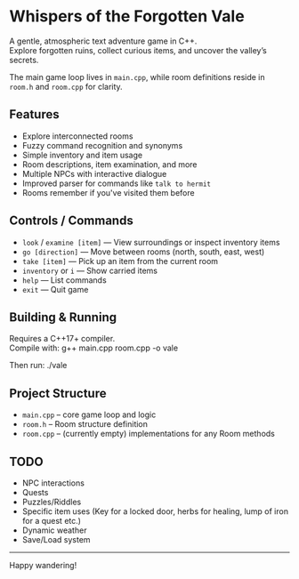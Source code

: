 # Whispers of the Forgotten Vale

A gentle, atmospheric text adventure game in C++.  
Explore forgotten ruins, collect curious items, and uncover the valley’s secrets.

The main game loop lives in `main.cpp`, while room definitions reside in `room.h`
and `room.cpp` for clarity.

## Features
- Explore interconnected rooms
- Fuzzy command recognition and synonyms
- Simple inventory and item usage
- Room descriptions, item examination, and more
- Multiple NPCs with interactive dialogue
- Improved parser for commands like `talk to hermit`
- Rooms remember if you've visited them before

## Controls / Commands
- `look` / `examine [item]` — View surroundings or inspect inventory items
- `go [direction]` — Move between rooms (north, south, east, west)
- `take [item]` — Pick up an item from the current room
- `inventory` or `i` — Show carried items
- `help` — List commands
- `exit` — Quit game

## Building & Running
Requires a C++17+ compiler.  
Compile with: g++ main.cpp room.cpp -o vale

Then run: ./vale

## Project Structure
- `main.cpp` – core game loop and logic
- `room.h` – Room structure definition
- `room.cpp` – (currently empty) implementations for any Room methods

## TODO
- NPC interactions
- Quests
- Puzzles/Riddles
- Specific item uses (Key for a locked door, herbs for healing, lump of iron for a quest etc.)
- Dynamic weather
- Save/Load system

---

Happy wandering!
